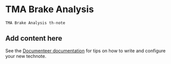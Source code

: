 # TMA Brake Analysis

```{abstract}
TMA Brake Analysis th-note
```

## Add content here

See the [Documenteer documentation](https://documenteer.lsst.io/technotes/index.html) for tips on how to write and configure your new technote.
